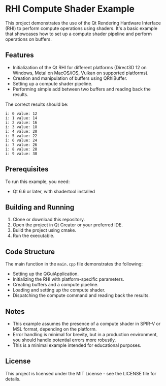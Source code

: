 # RHI Compute Shader Example

This project demonstrates the use of the Qt Rendering Hardware Interface (RHI) to perform compute operations using shaders. It's a basic example that showcases how to set up a compute shader pipeline and perform operations on buffers.

## Features

- Initialization of the Qt RHI for different platforms (Direct3D 12 on Windows, Metal on MacOS/iOS, Vulkan on supported platforms).
- Creation and manipulation of buffers using QRhiBuffer.
- Setting up a compute shader pipeline.
- Performing simple add between two buffers and reading back the results.

The correct results should be:
```
i: 0 value: 12
i: 1 value: 14
i: 2 value: 16
i: 3 value: 18
i: 4 value: 20
i: 5 value: 22
i: 6 value: 24
i: 7 value: 26
i: 8 value: 28
i: 9 value: 30
```

## Prerequisites

To run this example, you need:

- Qt 6.6 or later, with shadertool installed

## Building and Running

1. Clone or download this repository.
2. Open the project in Qt Creator or your preferred IDE.
3. Build the project using cmake.
4. Run the executable.

## Code Structure

The main function in the `main.cpp` file demonstrates the following:

- Setting up the QGuiApplication.
- Initializing the RHI with platform-specific parameters.
- Creating buffers and a compute pipeline.
- Loading and setting up the compute shader.
- Dispatching the compute command and reading back the results.

## Notes

- This example assumes the presence of a compute shader in SPIR-V or MSL format, depending on the platform.
- Error handling is minimal for brevity, but in a production environment, you should handle potential errors more robustly.
- This is a minimal example intended for educational purposes.

## License

This project is licensed under the MIT License - see the LICENSE file for details.
